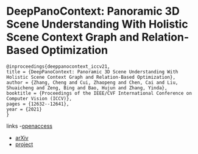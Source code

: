 # DeepPanoContext: Panoramic 3D Scene Understanding With Holistic Scene Context Graph and Relation-Based Optimization

```
@inproceedings{deeppanocontext_iccv21,
title = {DeepPanoContext: Panoramic 3D Scene Understanding With Holistic Scene Context Graph and Relation-Based Optimization},
author = {Zhang, Cheng and Cui, Zhaopeng and Chen, Cai and Liu, Shuaicheng and Zeng, Bing and Bao, Hujun and Zhang, Yinda},
booktitle = {Proceedings of the IEEE/CVF International Conference on Computer Vision (ICCV)},
pages = {12632--12641},
year = {2021}
}
```

links
-[openaccess](http://openaccess.thecvf.com//content/ICCV2021/html/Zhang_DeepPanoContext_Panoramic_3D_Scene_Understanding_With_Holistic_Scene_Context_Graph_ICCV_2021_paper.html)
- [arXiv](https://arxiv.org/abs/2108.10743)
- [project](https://chengzhag.github.io/publication/dpc/)
